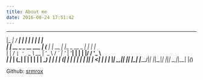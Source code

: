 ```yaml
---
title: About me
date: 2016-08-24 17:51:42
---
```



  _____                      _____ _           _                _    _       
 |_   _|                    / ____| |         | |              | |  | |      
   | |     __ _ _ __ ___   | (___ | |__   __ _| |__  _ __ _   _| | _| |__    
   | |    / _` | '_ ` _ \   \___ \| '_ \ / _` | '_ \| '__| | | | |/ / '_ \   
  _| |_  | (_| | | | | | |  ____) | | | | (_| | | | | |  | |_| |   <| | | |_ 
 |_____|  \__,_|_| |_| |_| |_____/|_| |_|\__,_|_| |_|_|   \__,_|_|\_\_| |_(_)
                                                                             
                                                                             

Github: [srmrox](https://github.com/srmrox)

